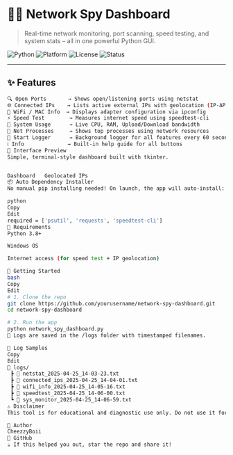 # 🕵️‍♂️ Network Spy Dashboard

> Real-time network monitoring, port scanning, speed testing, and system stats – all in one powerful Python GUI.

![Python](https://img.shields.io/badge/Python-3.8%2B-blue?logo=python&logoColor=white)
![Platform](https://img.shields.io/badge/Platform-Windows-lightgrey?logo=windows&logoColor=blue)
![License](https://img.shields.io/badge/License-MIT-green.svg)
![Status](https://img.shields.io/badge/Status-Active-brightgreen)

---

## ✨ Features

```bash
🔍 Open Ports       → Shows open/listening ports using netstat
🌐 Connected IPs    → Lists active external IPs with geolocation (IP-API)
📶 WiFi / MAC Info  → Displays adapter configuration via ipconfig
⚡ Speed Test        → Measures internet speed using speedtest-cli
🧠 System Usage      → Live CPU, RAM, Upload/Download bandwidth
🔎 Net Processes     → Shows top processes using network resources
📝 Start Logger      → Background logger for all features every 60 seconds
ℹ️ Info              → Built-in help guide for all buttons
📸 Interface Preview
Simple, terminal-style dashboard built with tkinter.


Dashboard	Geolocated IPs
📦 Auto Dependency Installer
No manual pip installing needed! On launch, the app will auto-install:

python
Copy
Edit
required = ['psutil', 'requests', 'speedtest-cli']
🧪 Requirements
Python 3.8+

Windows OS

Internet access (for speed test + IP geolocation)

🚀 Getting Started
bash
Copy
Edit
# 1. Clone the repo
git clone https://github.com/yourusername/network-spy-dashboard.git
cd network-spy-dashboard

# 2. Run the app
python network_spy_dashboard.py
📝 Logs are saved in the /logs folder with timestamped filenames.

📁 Log Samples
Copy
Edit
📂 logs/
 ┣ 📄 netstat_2025-04-25_14-03-23.txt
 ┣ 📄 connected_ips_2025-04-25_14-04-01.txt
 ┣ 📄 wifi_info_2025-04-25_14-05-16.txt
 ┣ 📄 speedtest_2025-04-25_14-06-00.txt
 ┗ 📄 sys_monitor_2025-04-25_14-06-59.txt
⚠️ Disclaimer
This tool is for educational and diagnostic use only. Do not use it for unauthorized network surveillance.

🧀 Author
CheezzyBoii
🐙 GitHub
☕ If this helped you out, star the repo and share it!
